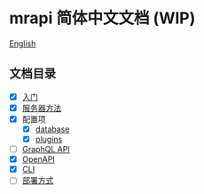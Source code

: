 # mrapi 简体中文文档 (WIP)

[English](./README.md)

## 文档目录

- [x] [入门](./docs/Getting-Started.zh-CN.md)
- [x] [服务器方法](./docs/Mrapi.zh-CN.md)
- [x] 配置项
  - [x] [database](./docs/Configuration/database.zh-CN.md)
  - [x] [plugins](./docs/Configuration/plugins.zh-CN.md)
- [ ] [GraphQL API](./docs/GraphQL-API.zh-CN.md)
- [x] [OpenAPI](./docs/OpenAPI.zh-CN.md)
- [x] [CLI](./docs/CLI.zh-CN.md)
- [ ] [部署方式](./docs/Deployment.zh-CN.md)
